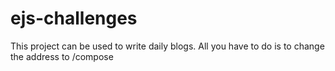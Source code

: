 # ejs-challenges
This project can be used to write daily blogs. All you have to do is to change the address to /compose
